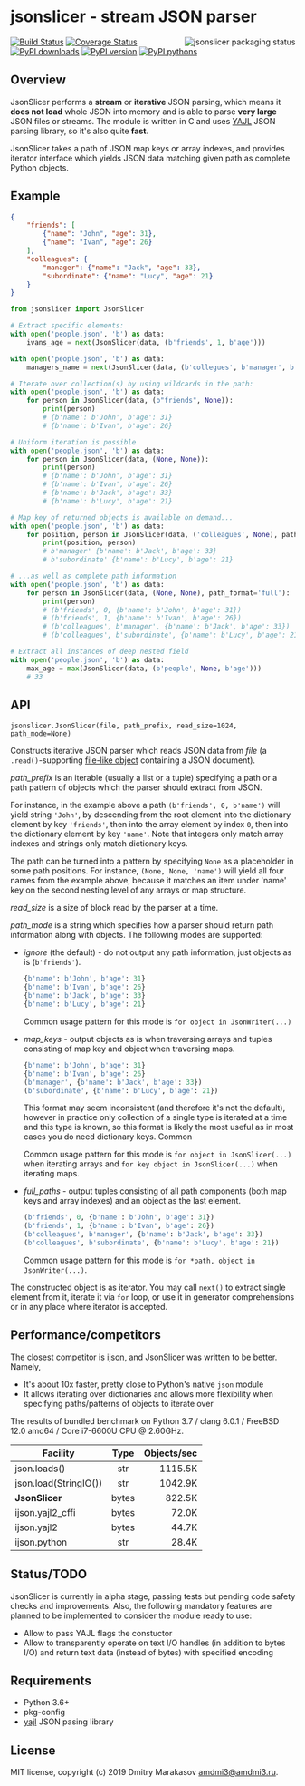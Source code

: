 # jsonslicer - stream JSON parser

<a href="https://repology.org/metapackage/python:jsonslicer/versions">
	<img src="https://repology.org/badge/vertical-allrepos/python:jsonslicer.svg" alt="jsonslicer packaging status" align="right">
</a>

[![Build Status](https://travis-ci.org/AMDmi3/jsonslicer.svg?branch=master)](https://travis-ci.org/AMDmi3/jsonslicer)
[![Coverage Status](https://coveralls.io/repos/github/AMDmi3/jsonslicer/badge.svg?branch=master)](https://coveralls.io/github/AMDmi3/jsonslicer?branch=master)
[![PyPI downloads](https://img.shields.io/pypi/dm/jsonslicer.svg)](https://pypi.org/project/jsonslicer/)
[![PyPI version](https://img.shields.io/pypi/v/jsonslicer.svg)](https://pypi.org/project/jsonslicer/)
[![PyPI pythons](https://img.shields.io/pypi/pyversions/jsonslicer.svg)](https://pypi.org/project/jsonslicer/)

## Overview

JsonSlicer performs a **stream** or **iterative** JSON parsing,
which means it **does not load** whole JSON into memory and is able
to parse **very large** JSON files or streams. The module is written
in C and uses [YAJL](https://lloyd.github.io/yajl/) JSON parsing
library, so it's also quite **fast**.

JsonSlicer takes a path of JSON map keys or array indexes, and provides
iterator interface which yields JSON data matching given path as complete
Python objects.

## Example

```json
{
	"friends": [
		{"name": "John", "age": 31},
		{"name": "Ivan", "age": 26}
	],
    "colleagues": {
		"manager": {"name": "Jack", "age": 33},
		"subordinate": {"name": "Lucy", "age": 21}
	}
}
```

```python
from jsonslicer import JsonSlicer

# Extract specific elements:
with open('people.json', 'b') as data:
	ivans_age = next(JsonSlicer(data, (b'friends', 1, b'age')))

with open('people.json', 'b') as data:
	managers_name = next(JsonSlicer(data, (b'collegues', b'manager', b'name')))

# Iterate over collection(s) by using wildcards in the path:
with open('people.json', 'b') as data:
	for person in JsonSlicer(data, (b"friends", None)):
		print(person)
		# {b'name': b'John', b'age': 31}
		# {b'name': b'Ivan', b'age': 26}

# Uniform iteration is possible
with open('people.json', 'b') as data:
	for person in JsonSlicer(data, (None, None)):
		print(person)
		# {b'name': b'John', b'age': 31}
		# {b'name': b'Ivan', b'age': 26}
		# {b'name': b'Jack', b'age': 33}
		# {b'name': b'Lucy', b'age': 21}

# Map key of returned objects is available on demand...
with open('people.json', 'b') as data:
	for position, person in JsonSlicer(data, ('colleagues', None), path_format='map_keys'):
		print(position, person)
		# b'manager' {b'name': b'Jack', b'age': 33}
		# b'subordinate' {b'name': b'Lucy', b'age': 21}

# ...as well as complete path information
with open('people.json', 'b') as data:
	for person in JsonSlicer(data, (None, None), path_format='full'):
		print(person)
		# (b'friends', 0, {b'name': b'John', b'age': 31})
		# (b'friends', 1, {b'name': b'Ivan', b'age': 26})
		# (b'colleagues', b'manager', {b'name': b'Jack', b'age': 33})
		# (b'colleagues', b'subordinate', {b'name': b'Lucy', b'age': 21})

# Extract all instances of deep nested field
with open('people.json', 'b') as data:
	max_age = max(JsonSlicer(data, (b'people', None, b'age')))
	# 33
```

## API

```
jsonslicer.JsonSlicer(file, path_prefix, read_size=1024, path_mode=None)
```

Constructs iterative JSON parser which reads JSON data from _file_ (a `.read()`-supporting [file-like object](https://docs.python.org/3/glossary.html#term-file-like-object) containing a JSON document).

_path_prefix_ is an iterable (usually a list or a tuple) specifying
a path or a path pattern of objects which the parser should extract
from JSON.

For instance, in the example above a path `(b'friends', 0, b'name')`
will yield string `'John'`, by descending from the root element
into the dictionary element by key `'friends'`, then into the array
element by index `0`, then into the dictionary element by key
`'name'`. Note that integers only match array indexes and strings
only match dictionary keys.

The path can be turned into a pattern by specifying `None` as a
placeholder in some path positions. For instance,  `(None, None,
'name')` will yield all four names from the example above, because
it matches an item under 'name' key on the second nesting level of
any arrays or map structure.

_read_size_ is a size of block read by the parser at a time.

_path_mode_ is a string which specifies how a parser should
return path information along with objects. The following modes are
supported:

* _ignore_ (the default) - do not output any path information, just
objects as is (`b'friends'`).

  ```python
  {b'name': b'John', b'age': 31}
  {b'name': b'Ivan', b'age': 26}
  {b'name': b'Jack', b'age': 33}
  {b'name': b'Lucy', b'age': 21}
  ```

  Common usage pattern for this mode is `for object in JsonWriter(...)`

* _map_keys_ - output objects as is when traversing arrays and tuples
consisting of map key and object when traversing maps.

  ```python
  {b'name': b'John', b'age': 31}
  {b'name': b'Ivan', b'age': 26}
  (b'manager', {b'name': b'Jack', b'age': 33})
  (b'subordinate', {b'name': b'Lucy', b'age': 21})
  ```

  This format may seem inconsistent (and therefore it's not the default),
  however in practice only collection of a single type is iterated at
  a time and this type is known, so this format is likely the most useful
  as in most cases you do need dictionary keys. Common

  Common usage pattern for this mode is `for object in JsonSlicer(...)`
  when iterating arrays and `for key object in JsonSlicer(...)`
  when iterating maps.

* _full_paths_ - output tuples consisting of all path components
(both map keys and array indexes) and an object as the last element.

  ```python
  (b'friends', 0, {b'name': b'John', b'age': 31})
  (b'friends', 1, {b'name': b'Ivan', b'age': 26})
  (b'colleagues', b'manager', {b'name': b'Jack', b'age': 33})
  (b'colleagues', b'subordinate', {b'name': b'Lucy', b'age': 21})
  ```

  Common usage pattern for this mode is `for *path, object in JsonWriter(...)`.

The constructed object is as iterator. You may call `next()` to extract
single element from it, iterate it via `for` loop, or use it in generator
comprehensions or in any place where iterator is accepted.

## Performance/competitors

The closest competitor is [ijson](https://github.com/isagalaev/ijson),
and JsonSlicer was written to be better. Namely,

* It's about 10x faster, pretty close to Python's native `json` module
* It allows iterating over dictionaries and allows more flexibility when
  specifying paths/patterns of objects to iterate over

The results of bundled benchmark on Python 3.7 / clang 6.0.1 / FreeBSD 12.0 amd64 / Core i7-6600U CPU @ 2.60GHz.

| Facility              | Type   | Objects/sec   |
|-----------------------|:------:|--------------:|
| json.loads()          |    str |       1115.5K |
| json.load(StringIO()) |    str |       1042.9K |
| **JsonSlicer**        |  bytes |        822.5K |
| ijson.yajl2_cffi      |  bytes |         72.0K |
| ijson.yajl2           |  bytes |         44.7K |
| ijson.python          |    str |         28.4K |

## Status/TODO

JsonSlicer is currently in alpha stage, passing tests but pending
code safety checks and improvements. Also, the following mandatory
features are planned to be implemented to consider the module ready
to use:

- Allow to pass YAJL flags the constuctor
- Allow to transparently operate on text I/O handles (in addition
  to bytes I/O) and return text data (instead of bytes) with specified
  encoding

## Requirements

- Python 3.6+
- pkg-config
- [yajl](https://lloyd.github.io/yajl/) JSON pasing library

## License

MIT license, copyright (c) 2019 Dmitry Marakasov amdmi3@amdmi3.ru.
